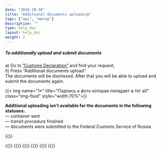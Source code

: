 ```yaml
---
date: "2018-10-30"
title: "Additional documents uploading"
tags: ["api", "метод"]
Description: ""
type: help_doc
layout: help_doc
weight: 2
---
```


##### To additionally upload and submit documents

а) Go to  <a href="https://my.fesco.com/customs_declaration" target="_blank">”Customs Declaration”</a> and find your request; <br/>
б) Press “Additional documents upload” <br/> 
The documents will be dismissed. After that you will be able to upload and submit the documents again. 

{{< img name="1*" title="Подпись к фото которая попадает в тег alt" class="img-fluid" style="width:70%">}}
<br/>
<div class="pixxett-alert pixxett-alert-icon alert11-light">
  <i class="fa fa-exclamation-circle"></i><b>Additional uploading isn’t available for the documents in the following statuses:</b>. <br/> 
— container sent <br/>
— transit procedure finished <br/>
— documents were submitted to the Federal Customs Service of Russia <br/>
</div>


{{<isHelpful>}}

{{<seeAlso>}}
    {{<seeAlsoItem link="/customs_documents/download_and_send/" text="How to upload the documents">}}
    {{<seeAlsoItem link="/customs_documents/delete/" text="How to dismiss the documents">}}
    {{<seeAlsoItem link="/customs_documents/statuses/" text="Status of the documents">}}
    {{<seeAlsoItem link="/customs_documents/history/" text="How to view the history of documents’ package">}}
{{</seeAlso>}}

